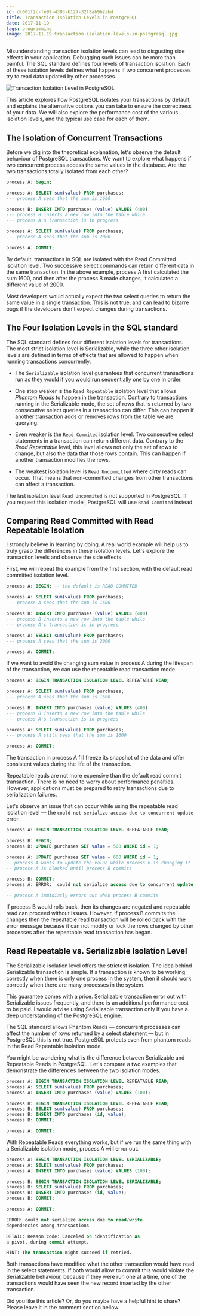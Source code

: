 ```yaml
---
id: dc001f2c-fe99-4303-b127-32f8ab9b2abd
title: Transaction Isolation Levels in PostgreSQL
date: 2017-11-19
tags: programming
image: 2017-11-19-transaction-isolation-levels-in-postgresql.jpg
---
```


Misunderstanding transaction isolation levels can lead to disgusting side
effects in your application. Debugging such issues can be more than painful. The
SQL standard defines four levels of transaction isolation. Each of these
isolation levels defines what happens if two concurrent processes try to read
data updated by other processes.

![Transaction Isolation Level in PostgreSQL](2017-11-19-transaction-isolation-levels-in-postgresql.jpg)

This article explores how PostgreSQL isolates your transactions by default, and
explains the alternative options you can take to ensure the correctness of your
data. We will also explore the performance cost of the various isolation levels,
and the typical use case for each of them.

## The Isolation of Concurrent Transactions

Before we dig into the theoretical explanation, let's observe the default
behaviour of PostgreSQL transactions. We want to explore what happens if two
concurrent process access the same values in the database. Are the two
transactions totally isolated from each other?

``` sql
process A: begin;

process A: SELECT sum(value) FROM purchases;
--- process A sees that the sum is 1600

process B: INSERT INTO purchases (value) VALUES (400)
--- process B inserts a new row into the table while
--- process A's transaction is in progress

process A: SELECT sum(value) FROM purchases;
--- process A sees that the sum is 2000

process A: COMMIT;
```

By default, transactions in SQL are isolated with the Read Committed isolation
level. Two successive select commands can return different data in the same
transaction. In the above example, process A first calculated the sum 1600, and
then after the process B made changes, it calculated a different value of 2000.

Most developers would actually expect the two select queries to return the same
value in a single transaction. This is not true, and can lead to bizarre bugs if
the developers don't expect changes during transactions.

## The Four Isolation Levels in the SQL standard

The SQL standard defines four different isolation levels for transactions. The
most strict isolation level is Serializable, while the three other isolation
levels are defined in terms of effects that are allowed to happen when running
transactions concurrently.

- The `Serializable` isolation level guarantees that concurrent transactions run
as they would if you would run sequentially one by one in order.

- One step weaker is the `Read Repeatable` isolation level that allows _Phantom
Reads_ to happen in the transaction. Contrary to transactions running in the
Serializable mode, the set of rows that is returned by two consecutive select
queries in a transaction can differ. This can happen if another transaction adds
or removes rows from the table we are querying.

- Even weaker is the `Read Commited` isolation level. Two consecutive select
statements in a transaction can return different data. Contrary to the *Read
Repeatable* level, this level allows not only the set of rows to change, but also
the data that those rows contain. This can happen if another transaction
modifies the rows.

- The weakest isolation level is `Read Uncommitted` where dirty reads can occur.
That means that non-committed changes from other transactions can affect a
transaction.

The last isolation level `Read Uncommited` is not supported in PostgreSQL. If
you request this isolation model, PostgreSQL will use `Read Commited` instead.

## Comparing Read Committed with Read Repeatable Isolation

I strongly believe in learning by doing. A real world example will help us to
truly grasp the differences in these isolation levels. Let's explore the
transaction levels and observe the side effects.

First, we will repeat the example from the first section, with the default read
committed isolation level.

``` sql
process A: BEGIN; -- the default is READ COMMITED

process A: SELECT sum(value) FROM purchases;
--- process A sees that the sum is 1600

process B: INSERT INTO purchases (value) VALUES (400)
--- process B inserts a new row into the table while
--- process A's transaction is in progress

process A: SELECT sum(value) FROM purchases;
--- process A sees that the sum is 2000

process A: COMMIT;
```

If we want to avoid the changing sum value in process A during the lifespan of
the transaction, we can use the repeatable read transaction mode.

``` sql
process A: BEGIN TRANSACTION ISOLATION LEVEL REPEATABLE READ;

process A: SELECT sum(value) FROM purchases;
--- process A sees that the sum is 1600

process B: INSERT INTO purchases (value) VALUES (400)
--- process B inserts a new row into the table while
--- process A's transaction is in progress

process A: SELECT sum(value) FROM purchases;
--- process A still sees that the sum is 1600

process A: COMMIT;
```

The transaction in process A fill freeze its snapshot of the data and offer
consistent values during the life of the transaction.

Repeatable reads are not more expensive than the default read commit transaction.
There is no need to worry about performance penalties. However, applications
must be prepared to retry transactions due to serialization failures.

Let's observe an issue that can occur while using the repeatable read isolation
level — the `could not serialize access due to concurrent update` error.

``` sql
process A: BEGIN TRANSACTION ISOLATION LEVEL REPEATABLE READ;

process B: BEGIN;
process B: UPDATE purchases SET value = 500 WHERE id = 1;

process A: UPDATE purchases SET value = 600 WHERE id = 1;
-- process A wants to update the value while process B is changing it
-- process A is blocked until process B commits

process B: COMMIT;
process A: ERROR:  could not serialize access due to concurrent update

-- process A immidiatly errors out when process B commits
```

If process B would rolls back, then its changes are negated and repeatable read
can proceed without issues. However, if process B commits the changes then the
repeatable read transaction will be rolled back with the error message because
it can not modify or lock the rows changed by other processes after the
repeatable read transaction has began.

## Read Repeatable vs. Serializable Isolation Level

The Serializable isolation level offers the strictest isolation. The idea behind
Serializable transaction is simple. If a transaction is known to be working
correctly when there is only one process in the system, then it should work
correctly when there are many processes in the system.

This guarantee comes with a price. Serializable transaction error out with
Serializable issues frequently, and there is an additional performance cost to
be paid. I would advise using Serializable transaction only if you have a deep
understanding of the PostgreSQL engine.

The SQL standard allows Phantom Reads — concurrent processes can affect the
number of rows returned by a select statement — but in PostgreSQL this is not
true. PostgreSQL protects even from phantom reads in the Read Repeatable
isolation mode.

You might be wondering what is the difference between Serializable and Repeatable
Reads in PostgreSQL. Let's compare a two examples that demonstrate the
differences between the two isolation modes.

``` sql
process A: BEGIN TRANSACTION ISOLATION LEVEL REPEATABLE READ;
process A: SELECT sum(value) FROM purchases;
process A: INSERT INTO purchases (value) VALUES (100);

process B: BEGIN TRANSACTION ISOLATION LEVEL REPEATABLE READ;
process B: SELECT sum(value) FROM purchases;
process B: INSERT INTO purchases (id, value);
process B: COMMIT;

process A: COMMIT;
```

With Repeatable Reads everything works, but if we run the same thing with a
Serializable isolation mode, process A will error out.

``` sql
process A: BEGIN TRANSACTION ISOLATION LEVEL SERIALIZABLE;
process A: SELECT sum(value) FROM purchases;
process A: INSERT INTO purchases (value) VALUES (100);

process B: BEGIN TRANSACTION ISOLATION LEVEL SERIALIZABLE;
process B: SELECT sum(value) FROM purchases;
process B: INSERT INTO purchases (id, value);
process B: COMMIT;

process A: COMMIT;

ERROR: could not serialize access due to read/write
dependencies among transactions

DETAIL: Reason code: Canceled on identification as
a pivot, during commit attempt.

HINT: The transaction might succeed if retried.
```

Both transactions have modified what the other transaction would have read in
the select statements. If both would allow to commit this would violate the
Serializable behaviour, because if they were run one at a time, one of the
transactions would have seen the new record inserted by the other transaction.

Did you like this article? Or, do you maybe have a helpful hint to share? Please
leave it in the comment section bellow.
